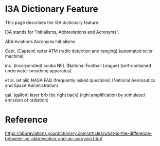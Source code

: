 # I3A Dictionary Feature

This page describes the I3A dictionary feature.

I3A stands for "Initialisms, Abbreviations and Acronyms".

Abbreviations           Acronyms                                            Initialisms

Capt. (Captain)         radar                                               ATM 
                        (radio detection and ranging)                       (automated teller machine)

inc. (incorporated)     scuba                                               NFL (National Football League)
                        (self-contained underwater breathing apparatus)

et al. (et alii)        NASA                                                FAQ (frequently asked questions)
                        (National Aeronautics and Space Administration)


gal. (gallon)           laser                                               brb (be right back)
                        (light amplification by stimulated emission of radiation)




# Reference

https://abbreviations.yourdictionary.com/articles/what-is-the-difference-between-an-abbreviation-and-an-acroynm.html